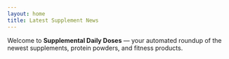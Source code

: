 ```yaml
---
layout: home
title: Latest Supplement News
---
```


Welcome to **Supplemental Daily Doses** — your automated roundup of the newest supplements, protein powders, and fitness products.